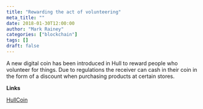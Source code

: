 ```yaml
---
title: "Rewarding the act of volunteering"
meta_title: ""
date: 2018-01-30T12:00:00
author: "Mark Rainey"
categories: ["blockchain"]
tags: []
draft: false
---
```

A new digital coin has been introduced in Hull to reward people who volunteer for things. Due to regulations the receiver can cash in their coin in the form of a discount when purchasing products at certain stores.

__Links__

[HullCoin](http://www.bbc.co.uk/news/av/stories-42861144/hullcoin-the-social-experiment-that-s-rewarding-good-deeds)

